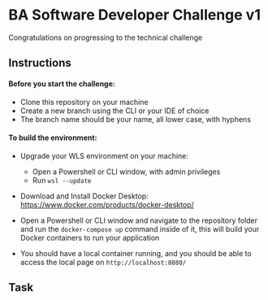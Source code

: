 # BA Software Developer Challenge v1

Congratulations on progressing to the technical challenge

## Instructions
#### Before you start the challenge:
* Clone this repository on your machine
* Create a new branch using the CLI or your IDE of choice
* The branch name should be your name, all lower case, with hyphens
#### To build the environment:
* Upgrade your WLS environment on your machine:
  * Open a Powershell or CLI window, with admin privileges
  * Run `wsl --update`
  
* Download and Install Docker Desktop: https://www.docker.com/products/docker-desktop/
* Open a Powershell or CLI window and navigate to the repository folder and run the `docker-compose up` command inside of it, this will build your Docker containers to run your application
* You should have a local container running, and you should be able to access the local page on `http://localhost:8080/`

## Task

